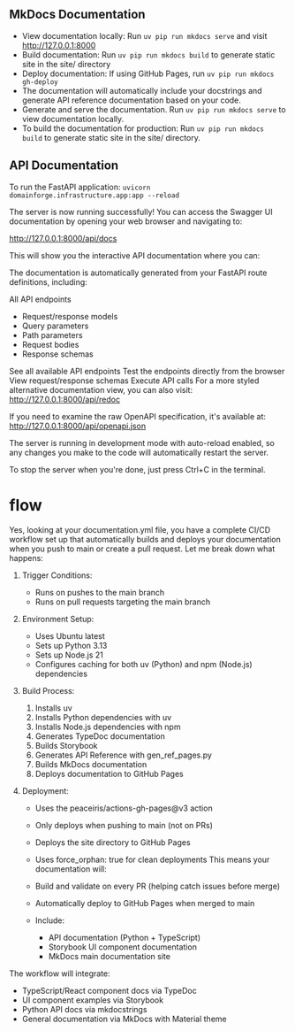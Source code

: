 
## MkDocs Documentation
- View documentation locally: Run `uv pip run mkdocs serve` and visit http://127.0.0.1:8000
- Build documentation: Run `uv pip run mkdocs build` to generate static site in the site/ directory
- Deploy documentation: If using GitHub Pages, run `uv pip run mkdocs gh-deploy`
- The documentation will automatically include your docstrings and generate API reference documentation based on your code.
- Generate and serve the documentation.
Run `uv pip run mkdocs serve` to view documentation locally.
- To build the documentation for production:
Run `uv pip run mkdocs build` to generate static site in the site/ directory.

## API Documentation
To run the FastAPI application:
`uvicorn domainforge.infrastructure.app:app --reload`

The server is now running successfully! You can access the Swagger UI documentation by opening your web browser and navigating to:

http://127.0.0.1:8000/api/docs

This will show you the interactive API documentation where you can:

The documentation is automatically generated from your FastAPI route definitions, including:

All API endpoints
- Request/response models
- Query parameters
- Path parameters
- Request bodies
- Response schemas

See all available API endpoints
Test the endpoints directly from the browser
View request/response schemas
Execute API calls
For a more styled alternative documentation view, you can also visit: http://127.0.0.1:8000/api/redoc

If you need to examine the raw OpenAPI specification, it's available at: http://127.0.0.1:8000/api/openapi.json

The server is running in development mode with auto-reload enabled, so any changes you make to the code will automatically restart the server.

To stop the server when you're done, just press Ctrl+C in the terminal.


# flow
Yes, looking at your documentation.yml file, you have a complete CI/CD workflow set up that automatically builds and deploys your documentation when you push to main or create a pull request. Let me break down what happens:

1. Trigger Conditions:

   - Runs on pushes to the main branch
   - Runs on pull requests targeting the main branch
2. Environment Setup:

   - Uses Ubuntu latest
   - Sets up Python 3.13
   - Sets up Node.js 21
   - Configures caching for both uv (Python) and npm (Node.js) dependencies
3. Build Process:
    1. Installs uv
    2. Installs Python dependencies with uv
    3. Installs Node.js dependencies with npm
    4. Generates TypeDoc documentation
    5. Builds Storybook
    6. Generates API Reference with gen_ref_pages.py
    7. Builds MkDocs documentation
    8. Deploys documentation to GitHub Pages
4. Deployment:
   - Uses the peaceiris/actions-gh-pages@v3 action
   - Only deploys when pushing to main (not on PRs)
   - Deploys the site directory to GitHub Pages
   - Uses force_orphan: true for clean deployments
This means your documentation will:

   - Build and validate on every PR (helping catch issues before merge)
   - Automatically deploy to GitHub Pages when merged to main
   - Include:
      - API documentation (Python + TypeScript)
      - Storybook UI component documentation
      - MkDocs main documentation site

The workflow will integrate:

- TypeScript/React component docs via TypeDoc
- UI component examples via Storybook
- Python API docs via mkdocstrings
- General documentation via MkDocs with Material theme
